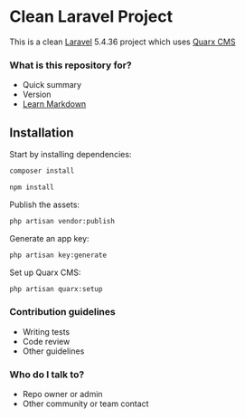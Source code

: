# Clean Laravel Project #

This is a clean [Laravel](https://laravel.com/) 5.4.36 project which uses [Quarx CMS](https://docs.quarxcms.com/)

### What is this repository for? ###

* Quick summary
* Version
* [Learn Markdown](https://bitbucket.org/tutorials/markdowndemo)


## Installation

Start by installing dependencies:

```sh
composer install
```


```sh
npm install
```


Publish the assets:

```sh
php artisan vendor:publish
```

Generate an app key:

```sh
php artisan key:generate
```

Set up Quarx CMS:
```sh
php artisan quarx:setup
```


### Contribution guidelines ###

* Writing tests
* Code review
* Other guidelines

### Who do I talk to? ###

* Repo owner or admin
* Other community or team contact